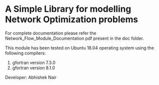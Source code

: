 # A Simple Library for modelling Network Optimization problems 

For complete documentation please refer the Network_Flow_Module_Documentation pdf present in the doc folder.

This module has been tested on Ubuntu 18.04 operating system using the following compilers:
1) gfortran version 7.3.0
2) gfortran version 8.1.0

Developer: Abhishek Nair
